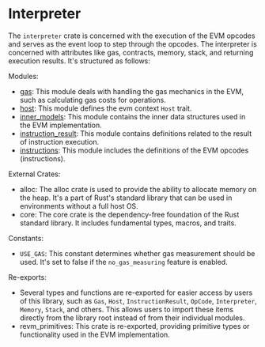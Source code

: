 # Interpreter

The `interpreter` crate is concerned with the execution of the EVM opcodes and serves as the event loop to step through the opcodes. The interpreter is concerned with attributes like gas, contracts, memory, stack, and returning execution results. It's structured as follows:

Modules:

- [gas](./interpreter/gas.md): This module deals with handling the gas mechanics in the EVM, such as calculating gas costs for operations.
- [host](./interpreter/host.md): This module defines the evm context `Host` trait.
- [inner_models](./interpreter/inner_models.md): This module contains the inner data structures used in the EVM implementation.
- [instruction_result](./interpreter/instruction_result.md): This module contains definitions related to the result of instruction execution.
- [instructions](./interpreter/instructions.md): This module includes the definitions of the EVM opcodes (instructions).


External Crates:

- alloc: The alloc crate is used to provide the ability to allocate memory on the heap. It's a part of Rust's standard library that can be used in environments without a full host OS.
- core: The core crate is the dependency-free foundation of the Rust standard library. It includes fundamental types, macros, and traits.

Constants:

- `USE_GAS`: This constant determines whether gas measurement should be used. It's set to false if the `no_gas_measuring` feature is enabled.

Re-exports:
- Several types and functions are re-exported for easier access by users of this library, such as `Gas`, `Host`, `InstructionResult`, `OpCode`, `Interpreter`, `Memory`, `Stack`, and others. This allows users to import these items directly from the library root instead of from their individual modules.
- revm_primitives: This crate is re-exported, providing primitive types or functionality used in the EVM implementation.
